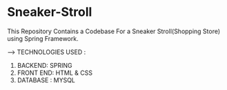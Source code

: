 # Sneaker-Stroll

This Repository Contains a Codebase For a Sneaker Stroll(Shopping Store) using Spring Framework.

--> TECHNOLOGIES USED : 
1) BACKEND: SPRING
2) FRONT END: HTML & CSS
3) DATABASE : MYSQL
